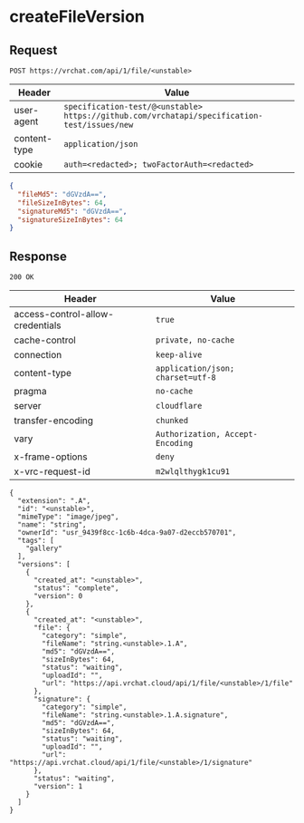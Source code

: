 # createFileVersion

## Request
`POST https://vrchat.com/api/1/file/<unstable>`

| Header | Value |
| ------ | ----- |
| user-agent | `specification-test/@<unstable> https://github.com/vrchatapi/specification-test/issues/new` |
| content-type | `application/json` |
| cookie | `auth=<redacted>; twoFactorAuth=<redacted>` |

```json
{
  "fileMd5": "dGVzdA==",
  "fileSizeInBytes": 64,
  "signatureMd5": "dGVzdA==",
  "signatureSizeInBytes": 64
}
```


## Response
`200 OK`

| Header | Value |
| ------ | ----- |
| access-control-allow-credentials | `true` |
| cache-control | `private, no-cache` |
| connection | `keep-alive` |
| content-type | `application/json; charset=utf-8` |
| pragma | `no-cache` |
| server | `cloudflare` |
| transfer-encoding | `chunked` |
| vary | `Authorization, Accept-Encoding` |
| x-frame-options | `deny` |
| x-vrc-request-id | `m2wlqlthygk1cu91` |

```jsonc
{
  "extension": ".A",
  "id": "<unstable>",
  "mimeType": "image/jpeg",
  "name": "string",
  "ownerId": "usr_9439f8cc-1c6b-4dca-9a07-d2eccb570701",
  "tags": [
    "gallery"
  ],
  "versions": [
    {
      "created_at": "<unstable>",
      "status": "complete",
      "version": 0
    },
    {
      "created_at": "<unstable>",
      "file": {
        "category": "simple",
        "fileName": "string.<unstable>.1.A",
        "md5": "dGVzdA==",
        "sizeInBytes": 64,
        "status": "waiting",
        "uploadId": "",
        "url": "https://api.vrchat.cloud/api/1/file/<unstable>/1/file"
      },
      "signature": {
        "category": "simple",
        "fileName": "string.<unstable>.1.A.signature",
        "md5": "dGVzdA==",
        "sizeInBytes": 64,
        "status": "waiting",
        "uploadId": "",
        "url": "https://api.vrchat.cloud/api/1/file/<unstable>/1/signature"
      },
      "status": "waiting",
      "version": 1
    }
  ]
}
```
